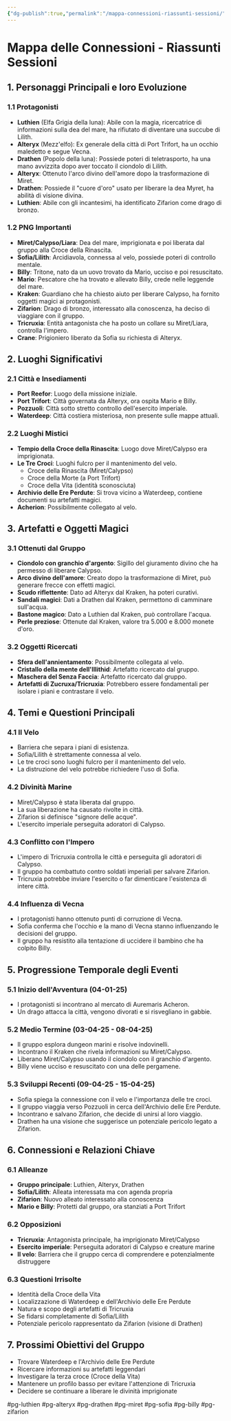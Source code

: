 ```yaml
---
{"dg-publish":true,"permalink":"/mappa-connessioni-riassunti-sessioni/"}
---
```


# Mappa delle Connessioni - Riassunti Sessioni

## 1. Personaggi Principali e loro Evoluzione

### 1.1 Protagonisti
- **Luthien** (Elfa Grigia della luna): Abile con la magia, ricercatrice di informazioni sulla dea del mare, ha rifiutato di diventare una succube di Lilith.
- **Alteryx** (Mezz'elfo): Ex generale della città di Port Trifort, ha un occhio maledetto e segue Vecna.
- **Drathen** (Popolo della luna): Possiede poteri di teletrasporto, ha una mano avvizzita dopo aver toccato il ciondolo di Lilith.
- **Alteryx**: Ottenuto l'arco divino dell'amore dopo la trasformazione di Miret.
- **Drathen**: Possiede il "cuore d'oro" usato per liberare la dea Myret, ha abilità di visione divina.
- **Luthien**: Abile con gli incantesimi, ha identificato Zifarion come drago di bronzo.

### 1.2 PNG Importanti
- **Miret/Calypso/Liara**: Dea del mare, imprigionata e poi liberata dal gruppo alla Croce della Rinascita.
- **Sofia/Lilith**: Arcidiavola, connessa al velo, possiede poteri di controllo mentale.
- **Billy**: Tritone, nato da un uovo trovato da Mario, ucciso e poi resuscitato.
- **Mario**: Pescatore che ha trovato e allevato Billy, crede nelle leggende del mare.
- **Kraken**: Guardiano che ha chiesto aiuto per liberare Calypso, ha fornito oggetti magici ai protagonisti.
- **Zifarion**: Drago di bronzo, interessato alla conoscenza, ha deciso di viaggiare con il gruppo.
- **Tricruxia**: Entità antagonista che ha posto un collare su Miret/Liara, controlla l'impero.
- **Crane**: Prigioniero liberato da Sofia su richiesta di Alteryx.

## 2. Luoghi Significativi

### 2.1 Città e Insediamenti
- **Port Reefor**: Luogo della missione iniziale.
- **Port Trifort**: Città governata da Alteryx, ora ospita Mario e Billy.
- **Pozzuoli**: Città sotto stretto controllo dell'esercito imperiale.
- **Waterdeep**: Città costiera misteriosa, non presente sulle mappe attuali.

### 2.2 Luoghi Mistici
- **Tempio della Croce della Rinascita**: Luogo dove Miret/Calypso era imprigionata.
- **Le Tre Croci**: Luoghi fulcro per il mantenimento del velo.
  - Croce della Rinascita (Miret/Calypso)
  - Croce della Morte (a Port Trifort)
  - Croce della Vita (identità sconosciuta)
- **Archivio delle Ere Perdute**: Si trova vicino a Waterdeep, contiene documenti su artefatti magici.
- **Acherion**: Possibilmente collegato al velo.

## 3. Artefatti e Oggetti Magici

### 3.1 Ottenuti dal Gruppo
- **Ciondolo con granchio d'argento**: Sigillo del giuramento divino che ha permesso di liberare Calypso.
- **Arco divino dell'amore**: Creato dopo la trasformazione di Miret, può generare frecce con effetti magici.
- **Scudo riflettente**: Dato ad Alteryx dal Kraken, ha poteri curativi.
- **Sandali magici**: Dati a Drathen dal Kraken, permettono di camminare sull'acqua.
- **Bastone magico**: Dato a Luthien dal Kraken, può controllare l'acqua.
- **Perle preziose**: Ottenute dal Kraken, valore tra 5.000 e 8.000 monete d'oro.

### 3.2 Oggetti Ricercati
- **Sfera dell'annientamento**: Possibilmente collegata al velo.
- **Cristallo della mente dell'Illithid**: Artefatto ricercato dal gruppo.
- **Maschera del Senza Faccia**: Artefatto ricercato dal gruppo.
- **Artefatti di Zucruxa/Tricruxia**: Potrebbero essere fondamentali per isolare i piani e contrastare il velo.

## 4. Temi e Questioni Principali

### 4.1 Il Velo
- Barriera che separa i piani di esistenza.
- Sofia/Lilith è strettamente connessa al velo.
- Le tre croci sono luoghi fulcro per il mantenimento del velo.
- La distruzione del velo potrebbe richiedere l'uso di Sofia.

### 4.2 Divinità Marine
- Miret/Calypso è stata liberata dal gruppo.
- La sua liberazione ha causato rivolte in città.
- Zifarion si definisce "signore delle acque".
- L'esercito imperiale perseguita adoratori di Calypso.

### 4.3 Conflitto con l'Impero
- L'impero di Tricruxia controlla le città e perseguita gli adoratori di Calypso.
- Il gruppo ha combattuto contro soldati imperiali per salvare Zifarion.
- Tricruxia potrebbe inviare l'esercito o far dimenticare l'esistenza di intere città.

### 4.4 Influenza di Vecna
- I protagonisti hanno ottenuto punti di corruzione di Vecna.
- Sofia conferma che l'occhio e la mano di Vecna stanno influenzando le decisioni del gruppo.
- Il gruppo ha resistito alla tentazione di uccidere il bambino che ha colpito Billy.

## 5. Progressione Temporale degli Eventi

### 5.1 Inizio dell'Avventura (04-01-25)
- I protagonisti si incontrano al mercato di Auremaris Acheron.
- Un drago attacca la città, vengono divorati e si risvegliano in gabbie.

### 5.2 Medio Termine (03-04-25 - 08-04-25)
- Il gruppo esplora dungeon marini e risolve indovinelli.
- Incontrano il Kraken che rivela informazioni su Miret/Calypso.
- Liberano Miret/Calypso usando il ciondolo con il granchio d'argento.
- Billy viene ucciso e resuscitato con una delle pergamene.

### 5.3 Sviluppi Recenti (09-04-25 - 15-04-25)
- Sofia spiega la connessione con il velo e l'importanza delle tre croci.
- Il gruppo viaggia verso Pozzuoli in cerca dell'Archivio delle Ere Perdute.
- Incontrano e salvano Zifarion, che decide di unirsi al loro viaggio.
- Drathen ha una visione che suggerisce un potenziale pericolo legato a Zifarion.

## 6. Connessioni e Relazioni Chiave

### 6.1 Alleanze
- **Gruppo principale**: Luthien, Alteryx, Drathen
- **Sofia/Lilith**: Alleata interessata ma con agenda propria
- **Zifarion**: Nuovo alleato interessato alla conoscenza
- **Mario e Billy**: Protetti dal gruppo, ora stanziati a Port Trifort

### 6.2 Opposizioni
- **Tricruxia**: Antagonista principale, ha imprigionato Miret/Calypso
- **Esercito imperiale**: Perseguita adoratori di Calypso e creature marine
- **Il velo**: Barriera che il gruppo cerca di comprendere e potenzialmente distruggere

### 6.3 Questioni Irrisolte
- Identità della Croce della Vita
- Localizzazione di Waterdeep e dell'Archivio delle Ere Perdute
- Natura e scopo degli artefatti di Tricruxia
- Se fidarsi completamente di Sofia/Lilith
- Potenziale pericolo rappresentato da Zifarion (visione di Drathen)

## 7. Prossimi Obiettivi del Gruppo
- Trovare Waterdeep e l'Archivio delle Ere Perdute
- Ricercare informazioni su artefatti leggendari
- Investigare la terza croce (Croce della Vita)
- Mantenere un profilo basso per evitare l'attenzione di Tricruxia
- Decidere se continuare a liberare le divinità imprigionate

#pg-luthien
#pg-alteryx
#pg-drathen
#pg-miret
#pg-sofia
#pg-billy
#pg-zifarion